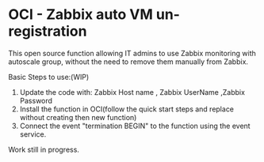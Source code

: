 
# OCI - Zabbix auto VM un-registration

This open source function allowing IT admins to use Zabbix monitoring with autoscale group, without the need to remove them manually from Zabbix.

Basic Steps to use:(WIP)

1. Update the code with: Zabbix Host name , Zabbix UserName ,Zabbix Password
2. Install the function in OCI(follow the quick start steps and replace without creating then new function)
3. Connect the event "termination BEGIN" to the function using the event service.

Work still in progress.
